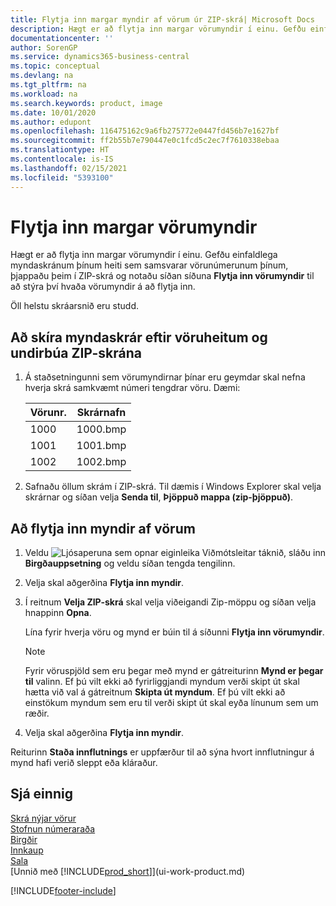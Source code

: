 ```yaml
---
title: Flytja inn margar myndir af vörum úr ZIP-skrá| Microsoft Docs
description: Hægt er að flytja inn margar vörumyndir í einu. Gefðu einfaldlega myndaskránum þínum heiti sem samsvarar vörunúmerunum þínum, þjappaðu þeim í zip-skrá og notaðu síðan síðuna fyrir innflutning á vörumyndum til að stýra því hvaða vörumyndir á að flytja inn.
documentationcenter: ''
author: SorenGP
ms.service: dynamics365-business-central
ms.topic: conceptual
ms.devlang: na
ms.tgt_pltfrm: na
ms.workload: na
ms.search.keywords: product, image
ms.date: 10/01/2020
ms.author: edupont
ms.openlocfilehash: 116475162c9a6fb275772e0447fd456b7e1627bf
ms.sourcegitcommit: ff2b55b7e790447e0c1fcd5c2ec7f7610338ebaa
ms.translationtype: HT
ms.contentlocale: is-IS
ms.lasthandoff: 02/15/2021
ms.locfileid: "5393100"
---
```

# <a name="import-multiple-item-pictures"></a>Flytja inn margar vörumyndir
Hægt er að flytja inn margar vörumyndir í einu. Gefðu einfaldlega myndaskránum þínum heiti sem samsvarar vörunúmerunum þínum, þjappaðu þeim í ZIP-skrá og notaðu síðan síðuna **Flytja inn vörumyndir** til að stýra því hvaða vörumyndir á að flytja inn.

Öll helstu skráarsnið eru studd.

## <a name="to-name-picture-files-by-the-item-names-and-prepare-the-zip-file"></a>Að skíra myndaskrár eftir vöruheitum og undirbúa ZIP-skrána
1. Á staðsetningunni sem vörumyndirnar þínar eru geymdar skal nefna hverja skrá samkvæmt númeri tengdrar vöru. Dæmi:

    |Vörunr.|Skrárnafn|
    |-|-|
    |1000|1000.bmp|
    |1001|1001.bmp|
    |1002|1002.bmp|

2. Safnaðu öllum skrám í ZIP-skrá. Til dæmis í Windows Explorer skal velja skrárnar og síðan velja **Senda til**, **Þjöppuð mappa (zip-þjöppuð)**.     

## <a name="to-import-item-pictures"></a>Að flytja inn myndir af vörum
1. Veldu ![Ljósaperuna sem opnar eiginleika Viðmótsleitar](media/ui-search/search_small.png "Segðu mér hvað þú vilt gera") táknið, sláðu inn **Birgðauppsetning** og veldu síðan tengda tengilinn.
2. Velja skal aðgerðina **Flytja inn myndir**.
3. Í reitnum **Velja ZIP-skrá** skal velja viðeigandi Zip-möppu og síðan velja hnappinn **Opna**.

    Lína fyrir hverja vöru og mynd er búin til á síðunni **Flytja inn vörumyndir**.

    > [!NOTE]
    > Fyrir vöruspjöld sem eru þegar með mynd er gátreiturinn **Mynd er þegar til** valinn. Ef þú vilt ekki að fyrirliggjandi myndum verði skipt út skal hætta við val á gátreitnum **Skipta út myndum**. Ef þú vilt ekki að einstökum myndum sem eru til verði skipt út skal eyða línunum sem um ræðir.

3. Velja skal aðgerðina **Flytja inn myndir**.

Reiturinn **Staða innflutnings** er uppfærður til að sýna hvort innflutningur á mynd hafi verið sleppt eða kláraður.       

## <a name="see-also"></a>Sjá einnig
[Skrá nýjar vörur](inventory-how-register-new-items.md)  
[Stofnun númeraraða](ui-create-number-series.md)  
[Birgðir](inventory-manage-inventory.md)  
[Innkaup](purchasing-manage-purchasing.md)  
[Sala](sales-manage-sales.md)  
[Unnið með [!INCLUDE[prod_short](includes/prod_short.md)]](ui-work-product.md)


[!INCLUDE[footer-include](includes/footer-banner.md)]